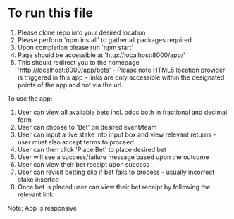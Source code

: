 # To run this file
1. Please clone repo into your desired location
2. Please perform 'npm install' to gather all packages required
3. Upon completion please run 'npm start'
4. Page should be accessible at 'http://localhost:8000/app/'
5. This should redirect you to the homepage 'http://localhost:8000/app/bets' - Please note HTML5 location provider is triggered in this app - links are only accessible within the designated points of the app and not via the url.


To use the app:

1. User can view all available bets incl. odds both in fractional and decimal form
2. User can choose to 'Bet' on desired event/team
3. User can input a live stake into input box and view relevant returns - user must also accept terms to proceed
4. User can then click 'Place Bet' to place desired bet
5. User will see a success/failure message based upon the outcome
6. User can view their bet receipt upon success
7. User can revisit betting slip if bet fails to process - usually incorrect stake inserted
8. Once bet is placed user can view their bet receipt by following the relevant link

Note: App is responsive
